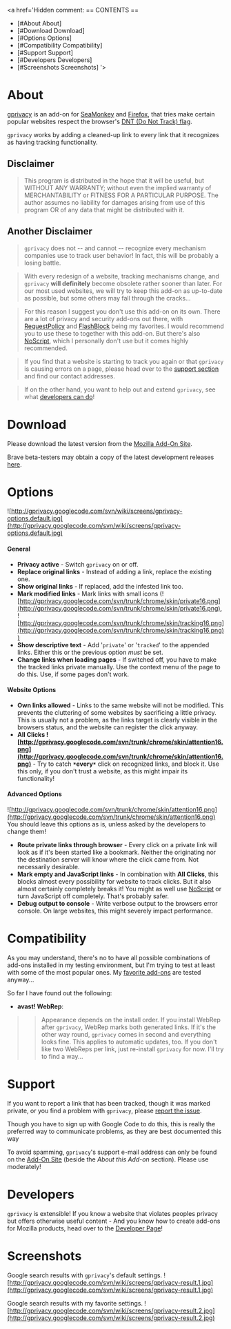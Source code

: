 <a href='Hidden comment: 
== CONTENTS ==
* [#About About]
* [#Download Download]
* [#Options Options]
* [#Compatibility Compatibility]
* [#Support Support]
* [#Developers Developers]
* [#Screenshots Screenshots]
'></a>

# About #
[gprivacy](http://code.google.com/p/gprivacy/) is an add-on for
[SeaMonkey](http://www.seamonkey-project.org/) and
[Firefox](http://www.mozilla.com/firefox/), that tries make certain popular
websites respect the browser's
[DNT (Do Not Track) flag](http://en.wikipedia.org/wiki/Do_not_track_header).

`gprivacy` works by adding a cleaned-up link to every link that it recognizes
as having tracking functionality.

## Disclaimer ##
> This program is distributed in the hope that it will be useful, but
> WITHOUT ANY WARRANTY; without even the implied warranty of
> MERCHANTABILITY or FITNESS FOR A PARTICULAR PURPOSE.  The author
> assumes no liability for damages arising from use of this program OR
> of any data that might be distributed with it.

## Another Disclaimer ##
> `gprivacy` does not -- and cannot -- recognize every mechanism companies use
> to track user behavior! In fact, this will be probably a losing battle.

> With every redesign of a website, tracking mechanisms change, and
> `gprivacy` **will definitely** become obsolete rather sooner than later.
> For our most used websites, we will try to keep this add-on as up-to-date
> as possible, but some others may fall through the cracks...

> For this reason I suggest you don't use this add-on on its own. There are
> a lot of privacy and security add-ons out there, with
> [RequestPolicy](https://addons.mozilla.org/en-US/addon/requestpolicy/)
> and [FlashBlock](http://flashblock.mozdev.org/) being my favorites.
> I would recommend you to use these to together with this add-on.
> But there's also [NoScript](https://addons.mozilla.org/en-US/addon/noscript/),
> which I personally don't use but it comes highly recommended.

> If you find that a website is starting to track you again or that `gprivacy`
> is causing errors on a page, please head over to the
> [support section](#Support.md) and find our contact addresses.

> If on the other hand, you want to help out and extend `gprivacy`, see what
> [developers can do](#Developers.md)!

# Download #
Please download the latest version from the
[Mozilla Add-On Site](https://addons.mozilla.org/en-US/addon/google-privacy/).

Brave beta-testers may obtain a copy of the latest development releases
[here](http://code.google.com/p/gprivacy/downloads/list).

# Options #
![http://gprivacy.googlecode.com/svn/wiki/screens/gprivacy-options.default.jpg](http://gprivacy.googlecode.com/svn/wiki/screens/gprivacy-options.default.jpg)

#### General ####
  * **Privacy active** - Switch `gprivacy` on or off.
  * **Replace original links** - Instead of adding a link, replace the existing one.
  * **Show original links** - If replaced, add the infested link too.
  * **Mark modified links** - Mark links with small icons (![http://gprivacy.googlecode.com/svn/trunk/chrome/skin/private16.png](http://gprivacy.googlecode.com/svn/trunk/chrome/skin/private16.png), ![http://gprivacy.googlecode.com/svn/trunk/chrome/skin/tracking16.png](http://gprivacy.googlecode.com/svn/trunk/chrome/skin/tracking16.png))
  * **Show descriptive text** - Add '`private`' or '`tracked`' to the appended links. Either this or the previous option _must_ be set.
  * **Change links when loading pages** - If switched off, you have to make the tracked links private manually. Use the context menu of the page to do this. Use, if some pages don't work.

#### Website Options ####
  * **Own links allowed** - Links to the same website will not be modified. This prevents the cluttering of some websites by sacrificing a little privacy. This is usually not a problem, as the links target is clearly visible in the browsers status, and the website can register the click anyway.
  * **All Clicks ![http://gprivacy.googlecode.com/svn/trunk/chrome/skin/attention16.png](http://gprivacy.googlecode.com/svn/trunk/chrome/skin/attention16.png)** - Try to catch **`*`every`*`** click on recognized links, and block it. Use this only, if you don't trust a website, as this might impair its functionality!

#### Advanced Options ####
![http://gprivacy.googlecode.com/svn/trunk/chrome/skin/attention16.png](http://gprivacy.googlecode.com/svn/trunk/chrome/skin/attention16.png)
You should leave this options as is, unless asked by the developers to
change them!

  * **Route private links through browser** - Every click on a private link will look as if it's been started like a bookmark. Neither the originating nor the destination server will know where the click came from. Not necessarily desirable.
  * **Mark empty and JavaScript links** - In combination with **All Clicks**, this blocks almost every possibility for website to track clicks. But it also almost certainly completely breaks it! You might as well use [NoScript](https://addons.mozilla.org/en-US/addon/noscript/) or turn JavaScript off completely. That's probably safer.
  * **Debug output to console** - Write verbose output to the browsers error console. On large websites, this might severely impact performance.

# Compatibility #
As you may understand, there's no to have all possible combinations of add-ons
installed in my testing environment, but I'm trying to test at least with
some of the most popular ones. My [favorite add-ons](https://addons.mozilla.org/en-US/firefox/collections/herrminator/ess/) are tested anyway...

So far I have found out the following:
  * **avast! WebRep**:
> > Appearance depends on the install order. If you install WebRep after `gprivacy`, WebRep marks both generated links. If it's the other way round, `gprivacy` comes in second and everything looks fine. This applies to automatic updates, too. If you don't like two WebReps per link, just re-install `gprivacy` for now. I'll try to find a way...

# Support #
If you want to report a link that has been tracked, though it was marked private,
or you find a problem with `gprivacy`, please
[report the issue](http://code.google.com/p/gprivacy/issues/entry).

Though you have to sign up with Google Code to do this, this is really the preferred
way to communicate problems, as they are best documented this way

To avoid spamming, `gprivacy`'s support e-mail address can only be found on the
[Add-On Site](https://addons.mozilla.org/en-US/addon/google-privacy/)
(beside the _About this Add-on_ section). Please use moderately!

# Developers #
`gprivacy` is extensible! If you know a website that violates peoples privacy
but offers otherwise useful content - And you know how to create add-ons for
Mozilla products, head over to the [Developer Page](Developers.md)!

# Screenshots #

Google search results with `gprivacy`'s default settings.
![http://gprivacy.googlecode.com/svn/wiki/screens/gprivacy-result.1.jpg](http://gprivacy.googlecode.com/svn/wiki/screens/gprivacy-result.1.jpg)

Google search results with my favorite settings.
![http://gprivacy.googlecode.com/svn/wiki/screens/gprivacy-result.2.jpg](http://gprivacy.googlecode.com/svn/wiki/screens/gprivacy-result.2.jpg)